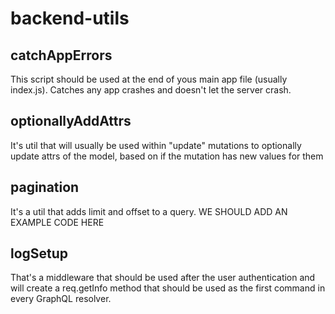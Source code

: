 # backend-utils

## catchAppErrors

This script should be used at the end of yous main app file (usually index.js). Catches any app crashes and doesn't let the server crash.

## optionallyAddAttrs

It's util that will usually be used within "update" mutations to optionally update attrs of the model, based on if the mutation has new values for them

## pagination

It's a util that adds limit and offset to a query. WE SHOULD ADD AN EXAMPLE CODE HERE

## logSetup

That's a middleware that should be used after the user authentication and will create a req.getInfo method that should be used as the first command in every GraphQL resolver.
